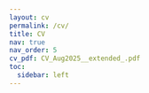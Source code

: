 ```yaml
---
layout: cv
permalink: /cv/
title: CV
nav: true
nav_order: 5
cv_pdf: CV_Aug2025__extended_.pdf
toc:
  sidebar: left
---
```

